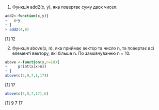 1.	Функція add2(x, y), яка повертає суму двох чисел.
```r
add2<-function(x,y){
+   x+y
+ }
> add2(4,8)
```
[1] 12

2.	Функція above(x, n), яка приймає вектор та число n, та повертає всі елементі вектору, які більше n. По замовчуванню n = 10.
 ```r
 above <-function(x,n=10){
+     print(x[x>n])
+ }
above(c(5,9,7,1,17))
```
[1] 17
```r
above(c(5,9,7,17),6)
```
[1]  9  7 17
